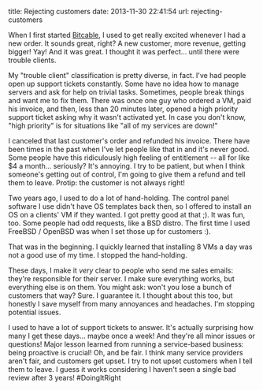title: Rejecting customers
date: 2013-11-30 22:41:54
url: rejecting-customers

When I first started [Bitcable](https://bitcable.com/), I used to get really excited whenever I had a new order. It sounds great, right? A new customer, more revenue, getting bigger! Yay! And it was great. I thought it was perfect... until there were trouble clients.

My "trouble client" classification is pretty diverse, in fact. I've had people open up support tickets constantly. Some have no idea how to manage servers and ask for help on trivial tasks. Sometimes, people break things and want me to fix them. There was once one guy who ordered a VM, paid his invoice, and then, less than 20 minutes later, opened a high priority support ticket asking why it wasn't activated yet. In case you don't know, "high priority" is for situations like "all of my services are down!"

I canceled that last customer's order and refunded his invoice. There have been times in the past when I've let people like that in and it's never good. Some people have this ridiculously high feeling of entitlement -- all for like $4 a month... seriously? It's annoying. I try to be patient, but when I think someone's getting out of control, I'm going to give them a refund and tell them to leave. Protip: the customer is not always right!

Two years ago, I used to do a lot of hand-holding. The control panel software I use didn't have OS templates back then, so I offered to install an OS on a clients' VM if they wanted. I got pretty good at that ;). It was fun, too. Some people had odd requests, like a BSD distro. The first time I used FreeBSD / OpenBSD was when I set those up for customers :).

That was in the beginning. I quickly learned that installing 8 VMs a day was not a good use of my time. I stopped the hand-holding.

These days, I make it *very* clear to people who send me sales emails: they're responsible for their server. I make sure everything works, but everything else is on them. You might ask: won't you lose a bunch of customers that way? Sure. I guarantee it. I thought about this too, but honestly I save myself from many annoyances and headaches. I'm stopping potential issues.

I used to have a lot of support tickets to answer. It's actually surprising how many I get these days... maybe once a week! And they're all minor issues or questions! Major lesson learned from running a service-based business:  being proactive is crucial! Oh, and be fair. I think many service providers aren't fair, and customers get upset. I try to not upset customers when I tell them to leave. I guess it works considering I haven't seen a single bad review after 3 years! #DoingItRight

